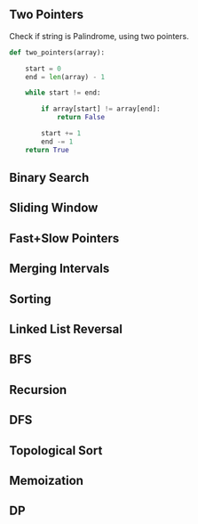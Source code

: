 ## Two Pointers 

Check if string is Palindrome, using two pointers.
```python
def two_pointers(array):

    start = 0
    end = len(array) - 1

    while start != end:

        if array[start] != array[end]:
            return False

        start += 1
        end -= 1
    return True
```


## Binary Search 

## Sliding Window

## Fast+Slow Pointers 

## Merging Intervals 

## Sorting 

## Linked List Reversal 

## BFS 

## Recursion 

## DFS 

## Topological Sort 

## Memoization 

## DP
